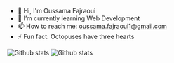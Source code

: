 - 👋 Hi, I'm Oussama Fajraoui 
- 🌱 I’m currently learning Web Development
- 📫 How to reach me: oussama.fajraoui1@gmail.com
- ⚡ Fun fact: Octopuses have three hearts

![Github stats](https://github-readme-stats.vercel.app/api?username=Oussama-Fajraoui&count_private=true&show_icons=true&theme=radical)
![Github stats](https://github-readme-stats.vercel.app/api/top-langs/?username=Oussama-Fajraoui&show_icons=true&theme=radical)
